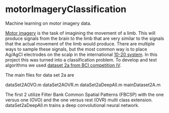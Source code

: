 # motorImageryClassification
Machine learning on motor imagery data.

[Motor imagery][1] is the task of imagining the movement of a limb. This will produce signals from the brain to the limb that are very similar to the signals that the actual movement of the limb would produce. There are multiple ways to sample these signals, but the most common way is to place Ag/AgCl electrodes on the scalp in the international [10-20 system][2]. In this project this was turned into a classification problem.
To develop and test algorithms we used [dataset 2a from BCI competition IV][3]. 

The main files for data set 2a are 

dataSet2AOVO.m
dataSet2AOVR.m
dataSet2aDeepAll.m
mainDataset2A.m

The first 2 utilize Filter Bank Common Spatial Patterns (FBCSP) with the one versus one (OVO) and the one versus rest (OVR) multi class extension. dataSet2aDeepAll.m trains a deep convolutional neural network.


[1]: https://en.wikipedia.org/wiki/Motor_imagery
[2]: https://en.wikipedia.org/wiki/10%E2%80%9320_system_(EEG)
[3]: https://github.com/bregydoc/bcidatasetIV2a
